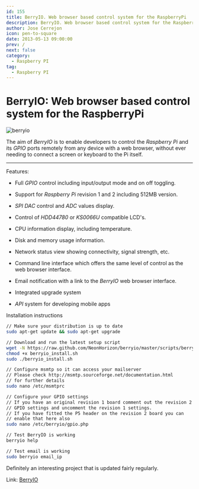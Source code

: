 ```yaml
---
id: 155
title: BerryIO. Web browser based control system for the RaspberryPi
description: BerryIO. Web browser based control system for the RaspberryPi
author: Jose Cerrejon
icon: pen-to-square
date: 2013-05-13 09:00:00
prev: /
next: false
category:
  - Raspberry PI
tag:
  - Raspberry PI
---
```


# BerryIO: Web browser based control system for the RaspberryPi

![berryio](/images/berryio.jpg)

The aim of *BerryIO* is to enable developers to control the *Raspberry Pi* and its *GPIO* ports remotely from any device with a web browser, without ever needing to connect a screen or keyboard to the Pi itself.

- - -
Features:

* Full *GPIO* control including input/output mode and on off toggling.

* Support for *Raspberry Pi* revision 1 and 2 including 512MB version.

* *SPI DAC* control and *ADC* values display.

* Control of *HDD44780* or *KS0066U* compatible LCD's.

* CPU information display, including temperature.

* Disk and memory usage information.

* Network status view showing connectivity, signal strength, etc.

* Command line interface which offers the same level of control as the web browser interface.

* Email notification with a link to the *BerryIO* web browser interface.

* Integrated upgrade system

* *API* system for developing mobile apps

Installation instructions

```bash
// Make sure your distribution is up to date
sudo apt-get update && sudo apt-get upgrade

// Download and run the latest setup script
wget -N https://raw.github.com/NeonHorizon/berryio/master/scripts/berryio_install.sh
chmod +x berryio_install.sh
sudo ./berryio_install.sh

// Configure msmtp so it can access your mailserver
// Please check http://msmtp.sourceforge.net/documentation.html
// for further details
sudo nano /etc/msmtprc

// Configure your GPIO settings
// If you have an original revision 1 board comment out the revision 2
// GPIO settings and uncomment the revision 1 settings.
// If you have fitted the P5 header on the revision 2 board you can
// enable that here also
sudo nano /etc/berryio/gpio.php

// Test BerryIO is working
berryio help

// Test email is working
sudo berryio email_ip
```

Definitely an interesting project that is updated fairly regularly.

Link: [BerryIO](http://frozenmist.co.uk/downloads/berryio/)